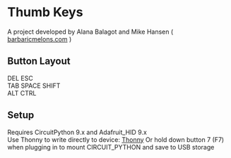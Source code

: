 # Thumb Keys  
A project developed by Alana Balagot and Mike Hansen ( [barbaricmelons.com](https://barbaricmelons.com/) )

## Button Layout  
  DEL ESC  
TAB SPACE SHIFT  
  ALT CTRL

## Setup
Requires CircuitPython 9.x and Adafruit_HID 9.x  
Use Thonny to write directly to device: [Thonny](https://thonny.org/)
Or hold down button 7 (F7) when plugging in to mount CIRCUIT_PYTHON and save to USB storage
